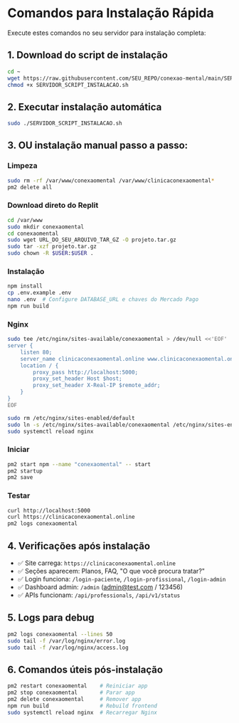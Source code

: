 # Comandos para Instalação Rápida

Execute estes comandos no seu servidor para instalação completa:

## 1. Download do script de instalação

```bash
cd ~
wget https://raw.githubusercontent.com/SEU_REPO/conexao-mental/main/SERVIDOR_SCRIPT_INSTALACAO.sh
chmod +x SERVIDOR_SCRIPT_INSTALACAO.sh
```

## 2. Executar instalação automática

```bash
sudo ./SERVIDOR_SCRIPT_INSTALACAO.sh
```

## 3. OU instalação manual passo a passo:

### Limpeza
```bash
sudo rm -rf /var/www/conexaomental /var/www/clinicaconexaomental*
pm2 delete all
```

### Download direto do Replit
```bash
cd /var/www
sudo mkdir conexaomental
cd conexaomental
sudo wget URL_DO_SEU_ARQUIVO_TAR_GZ -O projeto.tar.gz
sudo tar -xzf projeto.tar.gz
sudo chown -R $USER:$USER .
```

### Instalação
```bash
npm install
cp .env.example .env
nano .env  # Configure DATABASE_URL e chaves do Mercado Pago
npm run build
```

### Nginx
```bash
sudo tee /etc/nginx/sites-available/conexaomental > /dev/null <<'EOF'
server {
    listen 80;
    server_name clinicaconexaomental.online www.clinicaconexaomental.online;
    location / {
        proxy_pass http://localhost:5000;
        proxy_set_header Host $host;
        proxy_set_header X-Real-IP $remote_addr;
    }
}
EOF

sudo rm /etc/nginx/sites-enabled/default
sudo ln -s /etc/nginx/sites-available/conexaomental /etc/nginx/sites-enabled/
sudo systemctl reload nginx
```

### Iniciar
```bash
pm2 start npm --name "conexaomental" -- start
pm2 startup
pm2 save
```

### Testar
```bash
curl http://localhost:5000
curl https://clinicaconexaomental.online
pm2 logs conexaomental
```

## 4. Verificações após instalação

- ✅ Site carrega: `https://clinicaconexaomental.online`
- ✅ Seções aparecem: Planos, FAQ, "O que você procura tratar?"
- ✅ Login funciona: `/login-paciente`, `/login-profissional`, `/login-admin`
- ✅ Dashboard admin: `/admin` (admin@test.com / 123456)
- ✅ APIs funcionam: `/api/professionals`, `/api/v1/status`

## 5. Logs para debug

```bash
pm2 logs conexaomental --lines 50
sudo tail -f /var/log/nginx/error.log
sudo tail -f /var/log/nginx/access.log
```

## 6. Comandos úteis pós-instalação

```bash
pm2 restart conexaomental    # Reiniciar app
pm2 stop conexaomental       # Parar app  
pm2 delete conexaomental     # Remover app
npm run build                # Rebuild frontend
sudo systemctl reload nginx  # Recarregar Nginx
```